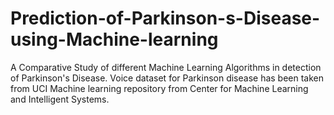 # Prediction-of-Parkinson-s-Disease-using-Machine-learning
A Comparative Study of different Machine Learning Algorithms in detection of Parkinson's Disease. Voice dataset for Parkinson disease has been taken from UCI Machine learning repository from Center for Machine Learning and Intelligent Systems.
